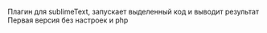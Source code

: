 Плагин для sublimeText, запускает выделенный код и выводит результат
Первая версия без настроек и php
